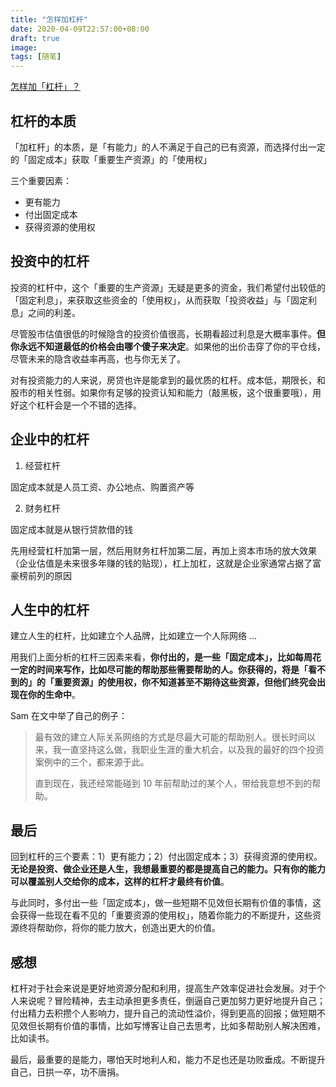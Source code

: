 ```yaml
---
title: "怎样加杠杆"
date: 2020-04-09T22:57:00+08:00
draft: true
image: 
tags: [随笔]
---
```


[怎样加「杠杆」？](https://mp.weixin.qq.com/s?__biz=MzIzNTQ4ODg4OA==&mid=2247485269&idx=1&sn=bc81aa91d43fd2def54598a081afa21d&chksm=e8e71442df909d54cfe2b1ad2ea661893affbcdb683bafd3fd5321cb7a505f224951793967bb&mpshare=1&scene=1&srcid=&sharer_sharetime=1586136950751&sharer_shareid=3536997d37aa7f65ed0507037ffc90ef#rd)

## 杠杆的本质

「加杠杆」的本质，是「有能力」的人不满足于自己的已有资源，而选择付出一定的「固定成本」获取「重要生产资源」的「使用权」

三个重要因素：

- 更有能力
- 付出固定成本
- 获得资源的使用权

## 投资中的杠杆

投资的杠杆中，这个「重要的生产资源」无疑是更多的资金，我们希望付出较低的「固定利息」，来获取这些资金的「使用权」，从而获取「投资收益」与「固定利息」之间的利差。

尽管股市估值很低的时候隐含的投资价值很高，长期看超过利息是大概率事件。**但你永远不知道最低的价格会由哪个傻子来决定**。如果他的出价击穿了你的平仓线，尽管未来的隐含收益率再高，也与你无关了。

对有投资能力的人来说，房贷也许是能拿到的最优质的杠杆。成本低，期限长，和股市的相关性弱。如果你有足够的投资认知和能力（敲黑板，这个很重要哦），用好这个杠杆会是一个不错的选择。

## 企业中的杠杆

1. 经营杠杆

固定成本就是人员工资、办公地点、购置资产等

2. 财务杠杆

固定成本就是从银行贷款借的钱

先用经营杠杆加第一层，然后用财务杠杆加第二层，再加上资本市场的放大效果（企业估值是未来很多年赚的钱的贴现），杠上加杠，这就是企业家通常占据了富豪榜前列的原因

## 人生中的杠杆

建立人生的杠杆，比如建立个人品牌，比如建立一个人际网络 ...

用我们上面分析的杠杆三因素来看，**你付出的，是一些「固定成本」，比如每周花一定的时间来写作，比如尽可能的帮助那些需要帮助的人。你获得的，将是「看不到的」的「重要资源」的使用权，你不知道甚至不期待这些资源，但他们终究会出现在你的生命中**。

Sam 在文中举了自己的例子：

> 最有效的建立人际关系网络的方式是尽最大可能的帮助别人。很长时间以来，我一直坚持这么做，我职业生涯的重大机会，以及我的最好的四个投资案例中的三个，都来源于此。
>
> 直到现在，我还经常能碰到 10 年前帮助过的某个人，带给我意想不到的帮助。

## 最后

回到杠杆的三个要素：1）更有能力；2）付出固定成本；3）获得资源的使用权。**无论是投资、做企业还是人生，我想最重要的都是提高自己的能力。只有你的能力可以覆盖别人交给你的成本，这样的杠杆才最终有价值**。

与此同时，多付出一些「固定成本」，做一些短期不见效但长期有价值的事情，这会获得一些现在看不见的「重要资源的使用权」，随着你能力的不断提升，这些资源终将帮助你，将你的能力放大，创造出更大的价值。

## 感想

杠杆对于社会来说是更好地资源分配和利用，提高生产效率促进社会发展。对于个人来说呢？冒险精神，去主动承担更多责任，倒逼自己更加努力更好地提升自己；付出精力去积攒个人影响力，提升自己的流动性溢价，得到更高的回报；做短期不见效但长期有价值的事情，比如写博客让自己去思考，比如多帮助别人解决困难，比如读书。

最后，最重要的是能力，哪怕天时地利人和，能力不足也还是功败垂成。不断提升自己，日拱一卒，功不唐捐。


